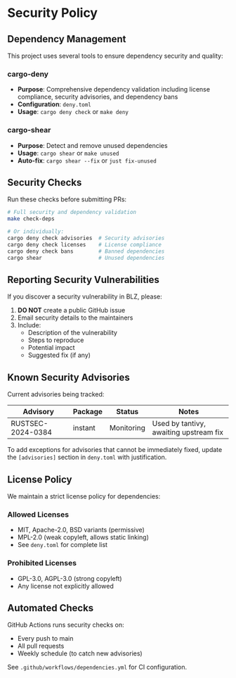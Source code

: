 # Security Policy

## Dependency Management

This project uses several tools to ensure dependency security and quality:

### cargo-deny
- **Purpose**: Comprehensive dependency validation including license compliance, security advisories, and dependency bans
- **Configuration**: `deny.toml`
- **Usage**: `cargo deny check` or `make deny`

### cargo-shear
- **Purpose**: Detect and remove unused dependencies
- **Usage**: `cargo shear` or `make unused`
- **Auto-fix**: `cargo shear --fix` or `just fix-unused`

## Security Checks

Run these checks before submitting PRs:

```bash
# Full security and dependency validation
make check-deps

# Or individually:
cargo deny check advisories  # Security advisories
cargo deny check licenses    # License compliance
cargo deny check bans        # Banned dependencies
cargo shear                  # Unused dependencies
```

## Reporting Security Vulnerabilities

If you discover a security vulnerability in BLZ, please:

1. **DO NOT** create a public GitHub issue
2. Email security details to the maintainers
3. Include:
   - Description of the vulnerability
   - Steps to reproduce
   - Potential impact
   - Suggested fix (if any)

## Known Security Advisories

Current advisories being tracked:

| Advisory | Package | Status | Notes |
|----------|---------|--------|-------|
| RUSTSEC-2024-0384 | instant | Monitoring | Used by tantivy, awaiting upstream fix |

To add exceptions for advisories that cannot be immediately fixed, update the `[advisories]` section in `deny.toml` with justification.

## License Policy

We maintain a strict license policy for dependencies:

### Allowed Licenses
- MIT, Apache-2.0, BSD variants (permissive)
- MPL-2.0 (weak copyleft, allows static linking)
- See `deny.toml` for complete list

### Prohibited Licenses
- GPL-3.0, AGPL-3.0 (strong copyleft)
- Any license not explicitly allowed

## Automated Checks

GitHub Actions runs security checks on:
- Every push to main
- All pull requests
- Weekly schedule (to catch new advisories)

See `.github/workflows/dependencies.yml` for CI configuration.

